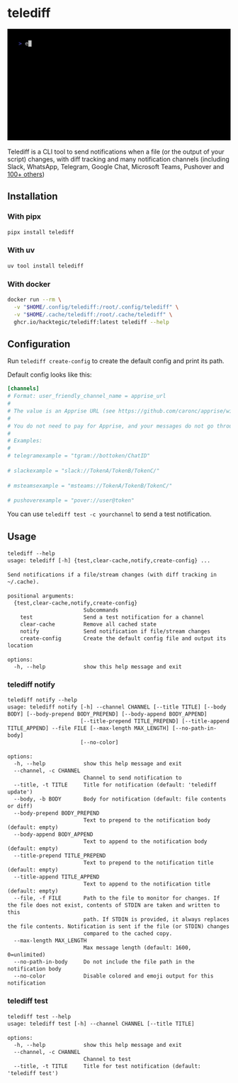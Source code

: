 # telediff

![](telediff.gif)

Telediff is a CLI tool to send notifications when a file (or the output of your script) changes, with diff tracking and many notification channels (including Slack, WhatsApp, Telegram, Google Chat, Microsoft Teams, Pushover and [100+ others](https://github.com/caronc/apprise/wiki))

## Installation

### With pipx
```sh
pipx install telediff
```

### With uv
```sh
uv tool install telediff
```

### With docker

```sh
docker run --rm \
  -v "$HOME/.config/telediff:/root/.config/telediff" \
  -v "$HOME/.cache/telediff:/root/.cache/telediff" \
  ghcr.io/hacktegic/telediff:latest telediff --help
```

## Configuration

Run `telediff create-config` to create the default config and print its path.

Default config looks like this:

```toml
[channels]
# Format: user_friendly_channel_name = apprise_url
#
# The value is an Apprise URL (see https://github.com/caronc/apprise/wiki for all supported services).
#
# You do not need to pay for Apprise, and your messages do not go through them; it's just a library providing abstraction.
#
# Examples:
#
# telegramexample = "tgram://bottoken/ChatID"

# slackexample = "slack://TokenA/TokenB/TokenC/"

# msteamsexample = "msteams://TokenA/TokenB/TokenC/"

# pushoverexample = "pover://user@token"
```

You can use `telediff test -c yourchannel` to send a test notification.

## Usage


```
telediff --help
usage: telediff [-h] {test,clear-cache,notify,create-config} ...

Send notifications if a file/stream changes (with diff tracking in ~/.cache).

positional arguments:
  {test,clear-cache,notify,create-config}
                        Subcommands
    test                Send a test notification for a channel
    clear-cache         Remove all cached state
    notify              Send notification if file/stream changes
    create-config       Create the default config file and output its location

options:
  -h, --help            show this help message and exit
```

### telediff notify

```
telediff notify --help
usage: telediff notify [-h] --channel CHANNEL [--title TITLE] [--body BODY] [--body-prepend BODY_PREPEND] [--body-append BODY_APPEND]
                       [--title-prepend TITLE_PREPEND] [--title-append TITLE_APPEND] --file FILE [--max-length MAX_LENGTH] [--no-path-in-body]
                       [--no-color]

options:
  -h, --help            show this help message and exit
  --channel, -c CHANNEL
                        Channel to send notification to
  --title, -t TITLE     Title for notification (default: 'telediff update')
  --body, -b BODY       Body for notification (default: file contents or diff)
  --body-prepend BODY_PREPEND
                        Text to prepend to the notification body (default: empty)
  --body-append BODY_APPEND
                        Text to append to the notification body (default: empty)
  --title-prepend TITLE_PREPEND
                        Text to prepend to the notification title (default: empty)
  --title-append TITLE_APPEND
                        Text to append to the notification title (default: empty)
  --file, -f FILE       Path to the file to monitor for changes. If the file does not exist, contents of STDIN are taken and written to this
                        path. If STDIN is provided, it always replaces the file contents. Notification is sent if the file (or STDIN) changes
                        compared to the cached copy.
  --max-length MAX_LENGTH
                        Max message length (default: 1600, 0=unlimited)
  --no-path-in-body     Do not include the file path in the notification body
  --no-color            Disable colored and emoji output for this notification
```

### telediff test

```
telediff test --help
usage: telediff test [-h] --channel CHANNEL [--title TITLE]

options:
  -h, --help            show this help message and exit
  --channel, -c CHANNEL
                        Channel to test
  --title, -t TITLE     Title for test notification (default: 'telediff test')
```